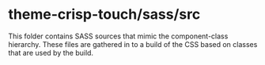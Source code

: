 # theme-crisp-touch/sass/src

This folder contains SASS sources that mimic the component-class hierarchy. These files
are gathered in to a build of the CSS based on classes that are used by the build.
